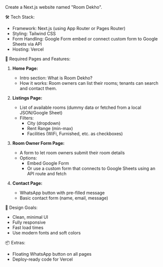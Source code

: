 Create a Next.js website named "Room Dekho".

🛠️ Tech Stack:
- Framework: Next.js (using App Router or Pages Router)
- Styling: Tailwind CSS
- Form Handling: Google Form embed or connect custom form to Google Sheets via API
- Hosting: Vercel

📄 Required Pages and Features:

1. **Home Page:**
   - Intro section: What is Room Dekho?
   - How it works: Room owners can list their rooms; tenants can search and contact them.

2. **Listings Page:**
   - List of available rooms (dummy data or fetched from a local JSON/Google Sheet)
   - Filters:
     - City (dropdown)
     - Rent Range (min-max)
     - Facilities (WiFi, Furnished, etc. as checkboxes)

3. **Room Owner Form Page:**
   - A form to let room owners submit their room details
   - Options:
     - Embed Google Form
     - Or use a custom form that connects to Google Sheets using an API route and fetch

4. **Contact Page:**
   - WhatsApp button with pre-filled message
   - Basic contact form (name, email, message)

🎨 Design Goals:
- Clean, minimal UI
- Fully responsive
- Fast load times
- Use modern fonts and soft colors

📦 Extras:
- Floating WhatsApp button on all pages
- Deploy-ready code for Vercel
